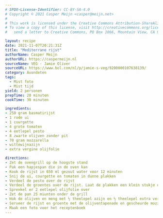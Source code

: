 ```yaml
---
# SPDX-License-Identifier: CC-BY-SA-4.0
# Copyright © 2021 Casper Meijn <casper@meijn.net>
# 
# This work is licensed under the Creative Commons Attribution-ShareAlike 4.0 International License. 
# To view a copy of this license, visit http://creativecommons.org/licenses/by-sa/4.0/ or 
#   send a letter to Creative Commons, PO Box 1866, Mountain View, CA 94042, USA.

layout: recipe
date: 2021-11-07T20:21:31Z
title: "Mediterrane rijst"
authorName: Casper Meijn
authorURL: https://caspermeijn.nl
sourceName: VEG - Jamie Oliver
sourceURL: https://www.bol.com/nl/p/jamie-s-veg/9200000107638139/
category: Avondeten
tags:
  - Mist foto
  - Mist tijd
yield: 2 personen
prepTime: 20 minuten
cookTime: 30 minuten 

ingredients:
- 250 gram basmatirijst
- 1 rode ui
- 1 courgette
- 4 grote tomaten
- 4 eetlepel pesto
- 8 zwarte olijven zonder pit
- 70 gram mozzarella
- wittewijnazijn
- extra vergine olijfolie

directions:
- Zet de ovengrill op de hoogste stand
- Pak een hapjespan die in de oven kan
- Kook de rijst in 650 ml gezout water voor 12 minuten
- Snij de ui, courgette en tomaten in dunne plakken
- Verdeel de pesto over de rijst
- Verdeel de groentes over de rijst. Laat de plakken een klein stukje overlappen. Begin met de buitenste ring en werk naar het midden toe
- Sprenkel er 2 eetlepel olijfolie over
- Zet de pan 25 miunten onder de grill
- Hak de olijven en meng met ½ theelepel azijn en ½ theelepel extra vergine olijfolie
- Serveer de rijst en groente met de olijventapenade en gescheurde mozzarella
- Maak een foto voor het receptenboek
---
```

